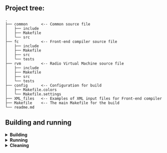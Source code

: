 ## Project tree:
```
.
├── common      <-- Common source file 
│   ├── include
│   ├── Makefile
│   └── src
├── fc          <-- Front-end compiler source file 
│   ├── include
│   ├── Makefile
│   ├── src
│   └── tests
├── rvm         <-- Radio Virtual Machine source file 
│   ├── include
│   ├── Makefile
│   ├── src
│   └── tests
├── config      <-- Configuration for build 
│   ├── Makefile.colors
│   └── Makefile.settings
├── XML_files   <-- Examples of XML input files for Front-end compiler
├── Makefile    <-- The main Makefile for the build
└── readme.md

```
## Building and running

<details>
<summary><b>Building</b></summary>

> ### Build Radio Virtual Machine and Front-end compiler
> ```bash
> make
> ```
> ### Build Radio Virtual Machine
> ```bash
> make rvm
> ```
> ### Build Front-end compiler
> ```bash
> make fc
> ```

</details>

<details>
<summary><b>Running</b></summary>

> ### Run rvm
> ```bash
> ./build/bin/rvm
> ```
> ### Run Front-end compiler
> ```bash
> ./build/bin/fc
>  ```

</details>

<details>
<summary><b>Cleaning</b></summary>

> ### Remove all builds
> ```bash
> make clean
> ```

> ### Delete Radio Virtual Machine builds
> ```bash
> make rvm-clean
> ```

> ### Delete Front-end compiler builds
> ```bash
> make fc-clean
> ```

</details>

